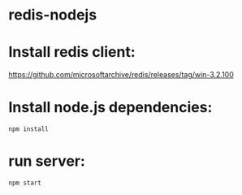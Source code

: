 # redis-nodejs

# Install redis client:

https://github.com/microsoftarchive/redis/releases/tag/win-3.2.100

# Install node.js dependencies:

```npm install```

# run server:

```npm start```
